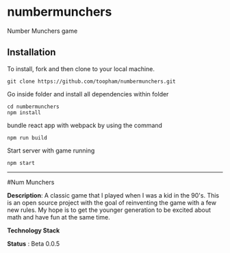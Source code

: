 # numbermunchers
Number Munchers game 

## Installation

To install, fork and then clone to your local machine.
```
git clone https://github.com/toopham/numbermunchers.git
```
Go inside folder and install all dependencies within folder
```
cd numbermunchers
npm install
```
bundle react app with webpack by using the command
```
npm run build
```
Start server with game running 
```
npm start
```
----
#Num Munchers

**Description**: A classic game that I played when I was a kid in the 90's. This is an open source project with the goal of reinventing the game with a few new rules. My hope is to get the younger generation to be excited about math and have fun at the same time. 

**Technology Stack**


**Status** : Beta 0.0.5 
